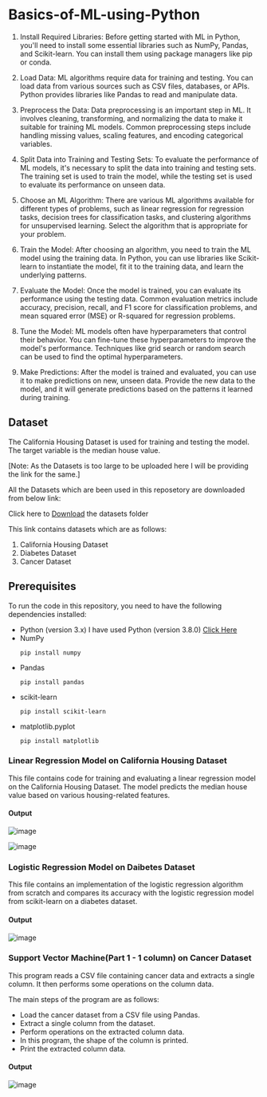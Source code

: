 # Basics-of-ML-using-Python

1. Install Required Libraries: Before getting started with ML in Python, you'll need to install some essential libraries such as NumPy, Pandas, and Scikit-learn. You can install them using package managers like pip or conda.
  
2. Load Data: ML algorithms require data for training and testing. You can load data from various sources such as CSV files, databases, or APIs. Python provides libraries like Pandas to read and manipulate data.

3. Preprocess the Data: Data preprocessing is an important step in ML. It involves cleaning, transforming, and normalizing the data to make it suitable for training ML models. Common preprocessing steps include handling missing values, scaling features, and encoding categorical variables.

4. Split Data into Training and Testing Sets: To evaluate the performance of ML models, it's necessary to split the data into training and testing sets. The training set is used to train the model, while the testing set is used to evaluate its performance on unseen data.

5. Choose an ML Algorithm: There are various ML algorithms available for different types of problems, such as linear regression for regression tasks, decision trees for classification tasks, and clustering algorithms for unsupervised learning. Select the algorithm that is appropriate for your problem.

6. Train the Model: After choosing an algorithm, you need to train the ML model using the training data. In Python, you can use libraries like Scikit-learn to instantiate the model, fit it to the training data, and learn the underlying patterns.

7. Evaluate the Model: Once the model is trained, you can evaluate its performance using the testing data. Common evaluation metrics include accuracy, precision, recall, and F1 score for classification problems, and mean squared error (MSE) or R-squared for regression problems.

8. Tune the Model: ML models often have hyperparameters that control their behavior. You can fine-tune these hyperparameters to improve the model's performance. Techniques like grid search or random search can be used to find the optimal hyperparameters.

9. Make Predictions: After the model is trained and evaluated, you can use it to make predictions on new, unseen data. Provide the new data to the model, and it will generate predictions based on the patterns it learned during training.

## Dataset

The California Housing Dataset is used for training and testing the model.
The target variable is the median house value.

[Note: As the Datasets is too large to be uploaded here I will be providing the link for the same.]

All the Datasets which are been used in this reposetory are downloaded from below link:

Click here to [Download](https://drive.google.com/drive/folders/1Wsq93CEka5mkcGMj9gUbIWUPe1e0lJpw?usp=sharing) the datasets folder

This link contains datasets which are as follows:
1. California Housing Dataset
2. Diabetes Dataset
3. Cancer Dataset

## Prerequisites

To run the code in this repository, you need to have the following dependencies installed:

- Python (version 3.x)
  I have used Python (version 3.8.0) [Click Here](https://www.python.org/downloads/release/python-380/)
- NumPy
  ```
  pip install numpy
  ```
- Pandas
  ```
  pip install pandas
  ```
- scikit-learn
  ```
  pip install scikit-learn
  ```
- matplotlib.pyplot
  ```
  pip install matplotlib
  ```

### Linear Regression Model on California Housing Dataset

This file contains code for training and evaluating a linear regression model on the California Housing Dataset. The model predicts the median house value based on various housing-related features.

#### Output

![image](https://github.com/Shubham-Diwadkar/Basics-of-ML-using-Python/assets/125255910/5191935d-aefe-4be8-9a4f-c6a332d9bf55)

![image](https://github.com/Shubham-Diwadkar/Basics-of-ML-using-Python/assets/125255910/5c14ec55-5802-493d-988d-c39459fbd9a8)

### Logistic Regression Model on Daibetes Dataset

This file contains an implementation of the logistic regression algorithm from scratch and compares its accuracy with the logistic regression model from scikit-learn on a diabetes dataset.

#### Output

![image](https://github.com/Shubham-Diwadkar/Basics-of-ML-using-Python/assets/125255910/c0769932-13b1-42a9-80fa-1229317502bd)

### Support Vector Machine(Part 1 - 1 column) on Cancer Dataset

This program reads a CSV file containing cancer data and extracts a single column.
It then performs some operations on the column data.

The main steps of the program are as follows:
- Load the cancer dataset from a CSV file using Pandas.
- Extract a single column from the dataset.
- Perform operations on the extracted column data.
- In this program, the shape of the column is printed.
- Print the extracted column data.

#### Output

![image](https://github.com/Shubham-Diwadkar/Basics-of-ML-using-Python/assets/125255910/77f876e2-3ecf-4b22-bea0-387aeec9fc8e)

